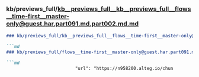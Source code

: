 ### kb/previews_full/kb__previews_full__kb__previews_full__flows__time-first__master-only@guest.har.part091.md.part002.md.md

```md
### kb/previews_full/kb__previews_full__flows__time-first__master-only@guest.har.part091.md.part002.md

```md
### kb/previews_full/flows__time-first__master-only@guest.har.part091.md (part 002)

```md
                          "url": "https://n958200.alteg.io/chun
```

```

```

```
